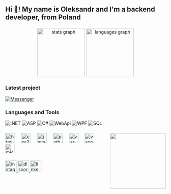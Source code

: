 <h2 align="left">Hi 👋! My name is Oleksandr and I'm a backend developer, from Poland</h2>

###

<div align="center">
  <img src="https://github-readme-stats.vercel.app/api?username=clowd1e&hide_title=false&hide_rank=false&show_icons=true&include_all_commits=true&count_private=true&disable_animations=false&theme=dracula&locale=en&hide_border=false" height="150" alt="stats graph"  />
  <img src="https://github-readme-stats.vercel.app/api/top-langs?username=clowd1e&locale=en&hide_title=false&layout=compact&card_width=320&langs_count=5&theme=dracula&hide_border=false" height="150" alt="languages graph"  />
</div>

### Latest project
[![Messenger](https://img.shields.io/badge/-Messenger-090909?style=for-the-badge&logo=logoColor=appveyor)](https://github.com/clowd1e/Messenger)

### Languages and Tools
![.NET](https://img.shields.io/badge/-Framework-090909?style=for-the-badge&logo=.net&logoColor=E5D3FF)
![ASP](https://img.shields.io/badge/-ASP.NET-090909?style=for-the-badge&logo=.net&logoColor=E5D3FF)
![C#](https://img.shields.io/badge/C%23-090909?style=for-the-badge&logo=csharp&logoColor=68217A)
![WebApi](https://img.shields.io/badge/WebApi-090909?style=for-the-badge&logo=.net&logoColor=E5D3FF)
![WPF](https://img.shields.io/badge/WPF-090909?style=for-the-badge&logo=.net&logoColor=E5D3FF)
![SQL](https://img.shields.io/badge/SQL-090909?style=for-the-badge&logo=mysql&logoColor=00648B)

###

<img align="right" height="175" src="https://i.pinimg.com/originals/09/a0/20/09a0203160391cc229f9746f64f98a07.gif"  />

###

<div align="left">
  <img src="https://cdn.jsdelivr.net/gh/devicons/devicon/icons/html5/html5-original.svg" height="30" alt="html5 logo"  />
  <img width="12" />
  <img src="https://cdn.jsdelivr.net/gh/devicons/devicon/icons/css3/css3-original.svg" height="30" alt="css3 logo"  />
  <img width="12" />
  <img src="https://cdn.jsdelivr.net/gh/devicons/devicon/icons/javascript/javascript-original.svg" height="30" alt="javascript logo"  />
  <img width="12" />
  <img src="https://cdn.jsdelivr.net/gh/devicons/devicon/icons/python/python-original.svg" height="30" alt="python logo"  />
  <img width="12" />
  <img src="https://cdn.jsdelivr.net/gh/devicons/devicon/icons/visualstudio/visualstudio-plain.svg" height="30" alt="visualstudio logo"  />
  <img width="12" />
  <img src="https://cdn.jsdelivr.net/gh/devicons/devicon/icons/vscode/vscode-original.svg" height="30" alt="vscode logo"  />
  <img width="12" />
  <img src="https://cdn.jsdelivr.net/gh/devicons/devicon/icons/microsoftsqlserver/microsoftsqlserver-plain.svg" height="30" alt="microsoftsqlserver logo"  />
</div>

###

<div align="left">
  <a href="https://www.instagram.com/sk8grfmuk/" target="_blank">
    <img src="https://img.shields.io/static/v1?message=Instagram&logo=instagram&label=&color=E4405F&logoColor=white&labelColor=&style=for-the-badge" height="35" alt="instagram logo"  />
  </a>
  <a href="discordapp.com/users/423820881802821653" target="_blank">
    <img src="https://img.shields.io/static/v1?message=Discord&logo=discord&label=&color=7289DA&logoColor=white&labelColor=&style=for-the-badge" height="35" alt="discord logo"  />
  </a>
  <a href="https://www.linkedin.com/in/oleksandr-lobchenko-a624b8278/" target="_blank">
    <img src="https://img.shields.io/static/v1?message=LinkedIn&logo=linkedin&label=&color=0077B5&logoColor=white&labelColor=&style=for-the-badge" height="35" alt="linkedin logo"  />
  </a>
</div>

###

<br clear="both">

###
